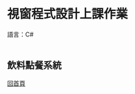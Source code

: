 <h1> 視窗程式設計上課作業 </h1>
語言：C#
<br><br>
<h2>飲料點餐系統</h2>
<pre><a href="https://github.com/iambjlu/CS_class">回首頁</a></pre>
